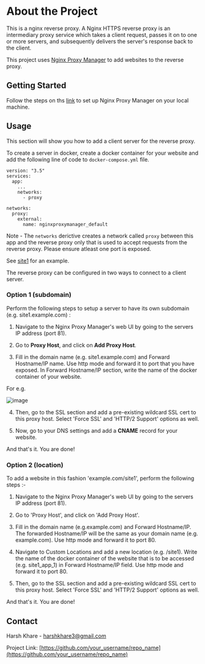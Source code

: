 # About the Project

This is a nginx reverse proxy.
A Nginx HTTPS reverse proxy is an intermediary proxy service which takes a client request, passes it on to one or more servers, and subsequently delivers the server's response back to the client.

This project uses [Nginx Proxy Manager](https://github.com/jc21/nginx-proxy-manager) to add websites to the reverse proxy.

## Getting Started

Follow the steps on ths [link](https://nginxproxymanager.com/guide/#quick-setup) to set up Nginx Proxy Manager on your local machine.

## Usage

This section will show you how to add a client server for the reverse proxy.

To create a server in docker, create a docker container for your website and add the following line of code to `docker-compose.yml` file.

```docker
version: "3.5"
services:
  app:
    ...
    networks:
      - proxy
      
networks: 
  proxy:
    external: 
      name: nginxproxymanager_default

```

Note - The `networks` derictive creates a network called `proxy` between this app and the reverse proxy only that is used to accept requests from the reverse proxy. Please ensure atleast one port is exposed.

See [site1](/site1/docker-compose.yml) for an example.

The reverse proxy can be configured in two ways to connect to a client server.

### Option 1 (subdomain)

Perform the following steps to setup a server to have its own subdomain (e.g. site1.example.com) :

   1. Navigate to the Nginx Proxy Manager's web UI by going to the servers IP address (port 81).

   2. Go to **Proxy Host**, and click on **Add Proxy Host**.

   3. Fill in the domain name (e.g. site1.example.com) and Forward Hostname/IP name. Use http mode and forward it to port that you have exposed.
   In Forward Hostname/IP section, write the name of the docker container of your website.

  For e.g.
  
  ![image](https://github.com/harshkhare3/nginx_reverse_proxy/blob/master/subdomain_example.png?raw=true)

  4. Then, go to the SSL section and add a pre-existing wildcard SSL cert to this proxy host. Select 'Force SSL' and 'HTTP/2 Support' options as well.

  5. Now, go to your DNS settings and add a **CNAME** record for your website.

And that's it. You are done!

### Option 2 (location)

To add a website in this fashion 'example.com/site1', perform the following steps :-

   1. Navigate to the Nginx Proxy Manager's web UI by going to the servers IP address (port 81).

   2. Go to 'Proxy Host', and click on 'Add Proxy Host'.

   3. Fill in the domain name (e.g.example.com) and Forward Hostname/IP. The forwarded Hostname/IP will be the same as your domain name (e.g. example.com). Use http mode and forward it to port 80.

   4. Navigate to Custom Locations and add a new location (e.g. /site1). Write the name of the docker container of the website that is to be accessed (e.g. site1_app_1) in Forward Hostname/IP field. Use http mode and forward it to port 80.

   5. Then, go to the SSL section and add a pre-existing wildcard SSL cert to this proxy host. Select 'Force SSL' and 'HTTP/2 Support' options as well.

And that's it. You are done!

## Contact

Harsh Khare - harshkhare3@gmail.com

Project Link: [https://github.com/your_username/repo_name](https://github.com/your_username/repo_name)
